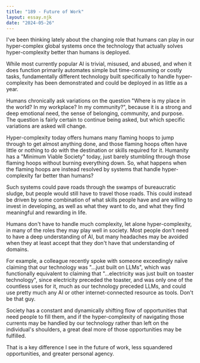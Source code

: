```yaml
---
title: "189 - Future of Work"
layout: essay.njk
date: "2024-05-26"
---
```


I've been thinking lately about the changing role that humans can play in our hyper-complex global systems once the technology that actually solves hyper-complexity better than humans is deployed.

While most currently popular AI is trivial, misused, and abused, and when it does function primarily automates simple but time-consuming or costly tasks, fundamentally different technology built specifically to handle hyper-complexity has been demonstrated and could be deployed in as little as a year.

Humans chronically ask variations on the question "Where is my place in the world? In my workplace? In my community?", because it is a strong and deep emotional need, the sense of belonging, community, and purpose. The question is fairly certain to continue being asked, but which specific variations are asked will change.

Hyper-complexity today offers humans many flaming hoops to jump through to get almost anything done, and those flaming hoops often have little or nothing to do with the destination or skills required for it. Humanity has a "Minimum Viable Society" today, just barely stumbling through those flaming hoops without burning everything down. So, what happens when the flaming hoops are instead resolved by systems that handle hyper-complexity far better than humans?

Such systems could pave roads through the swamps of bureaucratic sludge, but people would still have to travel those roads. This could instead be driven by some combination of what skills people have and are willing to invest in developing, as well as what they want to do, and what they find meaningful and rewarding in life.

Humans don't have to handle much complexity, let alone hyper-complexity, in many of the roles they may play well in society. Most people don't need to have a deep understanding of AI, but many headaches may be avoided when they at least accept that they don't have that understanding of domains.

For example, a colleague recently spoke with someone exceedingly naïve claiming that our technology was "...just built on LLMs", which was functionally equivalent to claiming that "...electricity was just built on toaster technology", since electricity preceded the toaster, and was only one of the countless uses for it, much as our technology preceded LLMs, and could use pretty much any AI or other internet-connected resource as tools. Don't be that guy.

Society has a constant and dynamically shifting flow of opportunities that need people to fill them, and if the hyper-complexity of navigating those currents may be handled by our technology rather than left on the individual's shoulders, a great deal more of those opportunities may be fulfilled.

That is a key difference I see in the future of work, less squandered opportunities, and greater personal agency.
